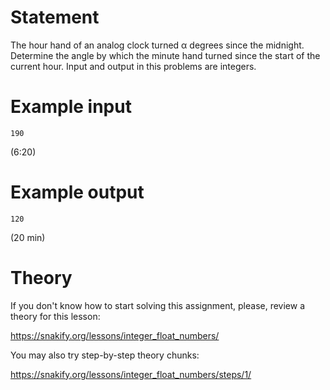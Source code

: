 # Statement

The hour hand of an analog clock turned α degrees since the midnight. Determine the angle by which the minute hand turned since the start of the current hour. Input and output in this problems are integers.

# Example input

```
190
```

(6:20)

# Example output

```
120
```

(20 min)

# Theory

If you don't know how to start solving this assignment, please, review a theory for this lesson:

https://snakify.org/lessons/integer_float_numbers/


You may also try step-by-step theory chunks:

https://snakify.org/lessons/integer_float_numbers/steps/1/
